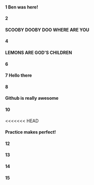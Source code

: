 #### 1 Ben was here!
#### 2
#### SCOOBY DOOBY DOO WHERE ARE YOU
#### 4
#### LEMONS ARE GOD'S CHILDREN
#### 6
#### 7 Hello there
#### 8
#### Github is really awesome
#### 10
<<<<<<< HEAD
#### Practice makes perfect!
#### 12
#### 13
#### 14
#### 15